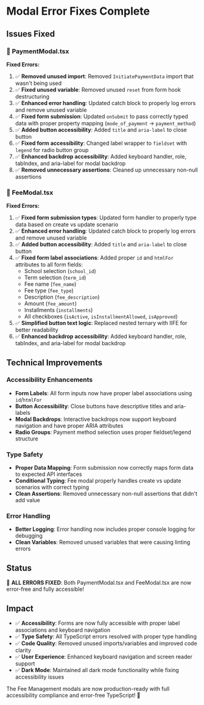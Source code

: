 # Modal Error Fixes Complete

## Issues Fixed

### 🔧 PaymentModal.tsx

**Fixed Errors:**

1. ✅ **Removed unused import**: Removed `InitiatePaymentData` import that wasn't being used
2. ✅ **Fixed unused variable**: Removed unused `reset` from form hook destructuring
3. ✅ **Enhanced error handling**: Updated catch block to properly log errors and remove unused variable
4. ✅ **Fixed form submission**: Updated `onSubmit` to pass correctly typed data with proper property mapping (`mode_of_payment` → `payment_method`)
5. ✅ **Added button accessibility**: Added `title` and `aria-label` to close button
6. ✅ **Fixed form accessibility**: Changed label wrapper to `fieldset` with `legend` for radio button group
7. ✅ **Enhanced backdrop accessibility**: Added keyboard handler, role, tabIndex, and aria-label for modal backdrop
8. ✅ **Removed unnecessary assertions**: Cleaned up unnecessary non-null assertions

### 🔧 FeeModal.tsx

**Fixed Errors:**

1. ✅ **Fixed form submission types**: Updated form handler to properly type data based on create vs update scenario
2. ✅ **Enhanced error handling**: Updated catch block to properly log errors and remove unused variable
3. ✅ **Added button accessibility**: Added `title` and `aria-label` to close button
4. ✅ **Fixed form label associations**: Added proper `id` and `htmlFor` attributes to all form fields:
   - School selection (`school_id`)
   - Term selection (`term_id`)
   - Fee name (`fee_name`)
   - Fee type (`fee_type`)
   - Description (`fee_description`)
   - Amount (`fee_amount`)
   - Installments (`installments`)
   - All checkboxes (`isActive`, `isInstallmentAllowed`, `isApproved`)
5. ✅ **Simplified button text logic**: Replaced nested ternary with IIFE for better readability
6. ✅ **Enhanced backdrop accessibility**: Added keyboard handler, role, tabIndex, and aria-label for modal backdrop

## Technical Improvements

### Accessibility Enhancements

- **Form Labels**: All form inputs now have proper label associations using `id`/`htmlFor`
- **Button Accessibility**: Close buttons have descriptive titles and aria-labels
- **Modal Backdrops**: Interactive backdrops now support keyboard navigation and have proper ARIA attributes
- **Radio Groups**: Payment method selection uses proper fieldset/legend structure

### Type Safety

- **Proper Data Mapping**: Form submission now correctly maps form data to expected API interfaces
- **Conditional Typing**: Fee modal properly handles create vs update scenarios with correct typing
- **Clean Assertions**: Removed unnecessary non-null assertions that didn't add value

### Error Handling

- **Better Logging**: Error handling now includes proper console logging for debugging
- **Clean Variables**: Removed unused variables that were causing linting errors

## Status

🎉 **ALL ERRORS FIXED**: Both PaymentModal.tsx and FeeModal.tsx are now error-free and fully accessible!

## Impact

- ✅ **Accessibility**: Forms are now fully accessible with proper label associations and keyboard navigation
- ✅ **Type Safety**: All TypeScript errors resolved with proper type handling
- ✅ **Code Quality**: Removed unused imports/variables and improved code clarity
- ✅ **User Experience**: Enhanced keyboard navigation and screen reader support
- ✅ **Dark Mode**: Maintained all dark mode functionality while fixing accessibility issues

The Fee Management modals are now production-ready with full accessibility compliance and error-free TypeScript! 🚀
